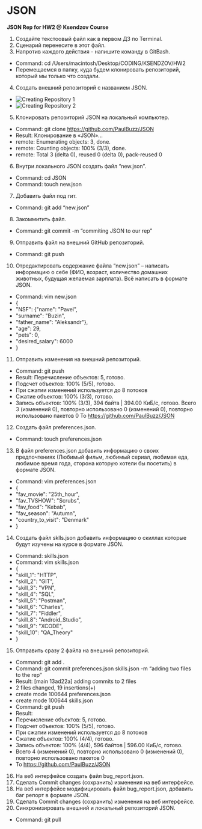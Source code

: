 # JSON
**JSON Rep for HW2 @ Ksendzov Course**

1. Создайте текстоовый файл как в первом ДЗ по Terminal.
2. Сценарий перенесите в этот файл.
3. Напротив каждого действия - напишите команду в GitBash.
- Command: cd /Users/macintosh/Desktop/CODING/KSENDZOV/HW2
- Перемещаемся в папку, куда будем клонировать репозиторий, который мы только что создали.
4. Создать внешний репозиторий c названием JSON. 
- ![Creating Repository 1](https://www.dropbox.com/s/8nu7577ht3yem9o/JSON01.jpg?dl=0)
- ![Creating Repository 2](https://www.dropbox.com/s/t565836vk8l0sqr/JSON02.jpg?dl=0)
5. Клонировать репозиторий JSON на локальный компьютер.
- Command: git clone https://github.com/PaulBuzz/JSON
- Result: Клонирование в «JSON»…
- remote: Enumerating objects: 3, done.
- remote: Counting objects: 100% (3/3), done.
- remote: Total 3 (delta 0), reused 0 (delta 0), pack-reused 0
6. Внутри локального JSON создать файл “new.json”.
- Command: cd JSON
- Command: touch new.json
7. Добавить файл под гит.
- Command: git add “new.json”
8. Закоммитить файл.
- Command: git commit -m “commiting JSON to our rep”
9. Отправить файл на внешний GitHub репозиторий.
- Command: git push
10. Отредактировать содержание файла “new.json” – написать информацию о себе (ФИО, возраст, количество домашних животных, будущая желаемая зарплата). Всё написать в формате JSON.
- Command: vim new.json
- {
-    "NSF": {"name": "Pavel",
-    "surname": "Buzin",
-    "father_name": "Aleksandr"},
-    "age": 29,
-    "pets": 0,
-    "desired_salary": 6000
- }
11. Отправить изменения на внешний репозиторий.
- Command: git push
- Result: Перечисление объектов: 5, готово.
- Подсчет объектов: 100% (5/5), готово.
- При сжатии изменений используется до 8 потоков
- Сжатие объектов: 100% (3/3), готово.
- Запись объектов: 100% (3/3), 394 байта | 394.00 КиБ/с, готово.
Всего 3 (изменений 0), повторно использовано 0 (изменений 0), повторно использовано пакетов 0
To https://github.com/PaulBuzz/JSON
12. Создать файл preferences.json.
- Command: touch preferences.json
13. В файл preferences.json добавить информацию о своих предпочтениях (Любимый фильм, любимый сериал, любимая еда, любимое время года, сторона которую хотели бы посетить) в формате JSON.
- Command: vim preferences.json
- {
-    "fav_movie": "25th_hour",
-    "fav_TVSHOW": "Scrubs",
-    "fav_food": "Kebab",
-    "fav_season": "Autumn",
-    "country_to_visit": "Denmark"
- }
14. Создать файл sklls.json добавить информацию о скиллах которые будут изучены на курсе в формате JSON.
- Command: skills.json
- Command: vim skills.json
- {
-    "skill_1": "HTTP",
-    "skill_2": "GIT",
-    "skill_3": "VPN",
-    "skill_4": "SQL",
-    "skill_5": "Postman",
-    "skill_6": "Charles",
-    "skill_7": "Fiddler",
-    "skill_8": "Android_Studio",
-    "skill_9": "XCODE",
-    "skill_10": "QA_Theory"
- }
15. Отправить сразу 2 файла на внешний репозиторий.
- Command: git add .
- Command: git commit preferences.json skills.json -m “adding two files to the rep”
- Result: [main 13ad22a] adding commits to 2 files
- 2 files changed, 19 insertions(+)
- create mode 100644 preferences.json
- create mode 100644 skills.json
- Command: git push
- Result:
- Перечисление объектов: 5, готово.
- Подсчет объектов: 100% (5/5), готово.
- При сжатии изменений используется до 8 потоков
- Сжатие объектов: 100% (4/4), готово.
- Запись объектов: 100% (4/4), 596 байтов | 596.00 КиБ/с, готово.
- Всего 4 (изменений 0), повторно использовано 0 (изменений 0), повторно использовано пакетов 0
- To https://github.com/PaulBuzz/JSON
16. На веб интерфейсе создать файл bug_report.json.
17. Сделать Commit changes (сохранить) изменения на веб интерфейсе.
18. На веб интерфейсе модифицировать файл bug_report.json, добавить баг репорт в формате JSON.
19. Сделать Commit changes (сохранить) изменения на веб интерфейсе.
20. Синхронизировать внешний и локальный репозиторий JSON.
- Command: git pull
